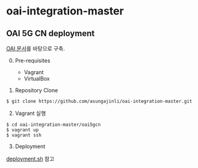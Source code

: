 # oai-integration-master

## OAI 5G CN deployment

[OAI 문서](https://gitlab.eurecom.fr/oai/cn5g/oai-cn5g-fed/-/blob/master/docs/DEPLOY_HOME.md?ref_type=heads)를 바탕으로 구축.

0. Pre-requisites
	- Vagrant
	- VirtualBox

1. Repository Clone

```
$ git clone https://github.com/asungajinli/oai-integration-master.git
```

2. Vagrant 실행

```
$ cd oai-integration-master/oai5gcn
$ vagrant up
$ vagrant ssh
```

3. Deployment

[deployment.sh](/oai5gcn/deployment.sh) 참고
